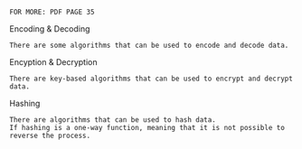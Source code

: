 ```
FOR MORE: PDF PAGE 35
```

Encoding & Decoding
```
There are some algorithms that can be used to encode and decode data. 
```

Encyption & Decryption
```
There are key-based algorithms that can be used to encrypt and decrypt data. 
```

Hashing
```
There are algorithms that can be used to hash data.
If hashing is a one-way function, meaning that it is not possible to reverse the process.
```
